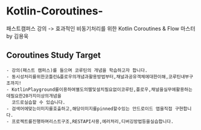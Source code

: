 # Kotlin-Coroutines-
패스트캠퍼스 강의 -> 효과적인 비동기처리를 위한 Kotlin Coroutines & Flow 마스터 by 김용욱 <br/>


## Coroutines Study Target
```
- 강의(패스트 캠퍼스)를 들으며 코루틴의 개념을 학습하고자 합니다.
- 동시성처리를위한코틀린&플로우의개념과활용방법부터,채널과공유객체에대한이해,코루틴내부구조까지!
- KotlinPlayground를이용하여별도의웹및설치필요없이코루틴,플로우,채널을실무에활용하는데필요한20가지이상의개념을 
  코드로실습할 수 있습니다.
- 검색어에맞는이미지를호출하고,해당이미지를pinned할수있는 안드로이드 앱을직접 구현합니다.
- 프로젝트를진행하며리스트구조,RESTAPI사용,에러처리,디버깅방법등을실습합니다.
```
